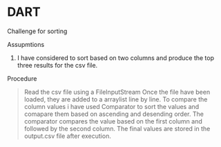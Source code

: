 # DART
Challenge for sorting

Assupmtions

1. I have considered to sort based on two columns and produce the top three results for the csv file. 

Procedure

>Read the csv file using a FileInputStream
>Once the file have been loaded, they are added to a arraylist line by line. 
>To compare the column values i have used Comparator to sort the values and comapare them based on ascending and desending order. 
>The comparator compares the value based on the first column and followed by the second column. 
>The final values are stored in the output.csv file after execution. 
